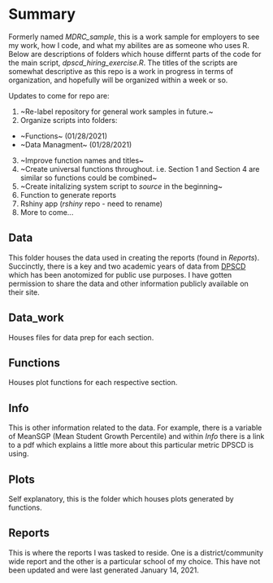 # Summary
Formerly named *MDRC_sample*, this is a work sample for employers to see my work, how I code, and what my abilites are as someone who uses R. Below are descriptions of folders which house differnt parts of the code for the main script, *dpscd_hiring_exercise.R*. 
The titles of the scripts are somewhat descriptive as this repo is a work in progress in terms of organization, and hopefully will be organized within a week or so. 

Updates to come for repo are:

1. ~Re-label repository for general work samples in future.~
2. Organize scripts into folders:
  * ~Functions~ (01/28/2021)
  * ~Data Managment~ (01/28/2021)
3. ~Improve function names and titles~
4. ~Create universal functions throughout. i.e. Section 1 and Section 4 are similar so functions could be combined~
5. ~Create initalizing system script to *source* in the beginning~
6. Function to generate reports
8. Rshiny app (*rshiny* repo - need to rename)
7. More to come...

## Data
This folder houses the data used in creating the reports (found in *Reports*). Succinctly, there is a key and two academic years of data from [DPSCD](https://www.detroitk12.org/) which has been anotomized for public use purposes. I have gotten permission to share the data and other information publicly available on their site.

## Data_work
Houses files for data prep for each section.

## Functions
Houses plot functions for each respective section.

## Info
This is other information related to the data. For example, there is a variable of MeanSGP (Mean Student Growth Percentile) and within *Info* there is a link to a pdf which explains a little more about this particular metric DPSCD is using.

## Plots
Self explanatory, this is the folder which houses plots generated by functions.

## Reports
This is where the reports I was tasked to reside. One is a district/community wide report and the other is a particular school of my choice. This have not been updated and were last generated January 14, 2021.

